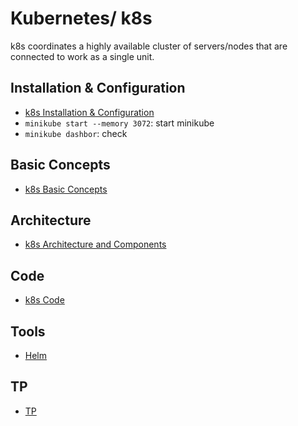 # Kubernetes/ k8s
k8s coordinates a highly available cluster of servers/nodes that are connected to work as a single unit.


## Installation & Configuration
- [k8s Installation & Configuration](installation/README.md)
- `minikube start --memory 3072`: start minikube
- `minikube dashbor`: check


## Basic Concepts
- [k8s Basic Concepts](Basic.md)


## Architecture
- [k8s Architecture and Components](Architecture.md)


## Code
- [k8s Code](Code.md)


## Tools
- [Helm](helm/README.md)


## TP
- [TP](tp/README.md)

